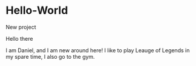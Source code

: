 # Hello-World
New project

Hello there

I am Daniel, and I am new around here! I like to play Leauge of Legends in my spare time, I also go to the gym.
